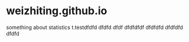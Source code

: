 # weizhiting.github.io
something about statistics
t.testdfdfd
dfdfd
dfdf
dfdfdfdf
dfdfdfd
dfdfdfd
dfdfd
